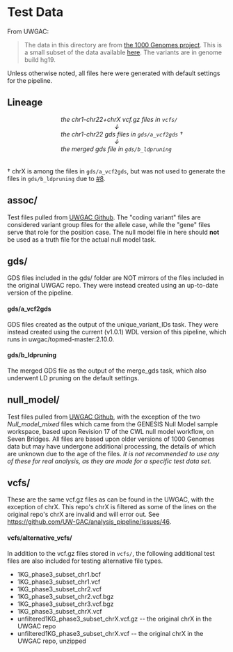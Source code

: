 # Test Data
From UWGAC:
> The data in this directory are from [the 1000 Genomes project](http://www.internationalgenome.org/). This is a small subset of the data available [here](http://ftp.1000genomes.ebi.ac.uk/vol1/ftp/release/20130502/). The variants are in genome build hg19.  

Unless otherwise noted, all files here were generated with default settings for the pipeline. 

## Lineage
⠀⠀⠀⠀⠀⠀⠀⠀⠀⠀⠀⠀*the chr1-chr22+chrX vcf.gz files in `vcfs/`  
⠀⠀⠀⠀⠀⠀⠀⠀⠀⠀⠀⠀⠀⠀⠀⠀⠀⠀⠀⠀⠀⠀⠀⠀↓  
⠀⠀⠀⠀⠀⠀⠀⠀⠀⠀⠀⠀the chr1-chr22 gds files in `gds/a_vcf2gds` †  
⠀⠀⠀⠀⠀⠀⠀⠀⠀⠀⠀⠀⠀⠀⠀⠀⠀⠀⠀⠀⠀⠀⠀⠀↓  
⠀⠀⠀⠀⠀⠀⠀⠀⠀⠀⠀⠀the merged gds file in `gds/b_ldpruning`* 
⠀   
⠀   
⠀   
† chrX is among the files in `gds/a_vcf2gds`, but was not used to generate the files in `gds/b_ldpruning` due to [#8](https://github.com/DataBiosphere/analysis_pipeline_WDL/issues/8).

## assoc/
Test files pulled from [UWGAC Github](https://github.com/UW-GAC/analysis_pipeline/tree/master/testdata). The "coding variant" files are considered variant group files for the allele case, while the "gene" files serve that role for the position case. The null model file in here should **not** be used as a truth file for the actual null model task.

## gds/
GDS files included in the gds/ folder are NOT mirrors of the files included in the original UWGAC repo. They were instead created using an up-to-date version of the pipeline.

#### gds/a_vcf2gds
GDS files created as the output of the unique_variant_IDs task. They were instead created using the current (v1.0.1) WDL version of this pipeline, which runs in uwgac/topmed-master:2.10.0.

#### gds/b_ldpruning
The merged GDS file as the output of the merge_gds task, which also underwent LD pruning on the default settings.

## null_model/
Test files pulled from [UWGAC Github](https://github.com/UW-GAC/analysis_pipeline/tree/master/testdata), with the exception of the two *Null_model_mixed* files which came from the GENESIS Null Model sample workspace, based upon Revision 17 of the CWL null model workflow, on Seven Bridges. All files are based upon older versions of 1000 Genomes data but may have undergone additional processing, the details of which are unknown due to the age of the files. *It is not recommended to use any of these for real analysis, as they are made for a specific test data set.*

## vcfs/
These are the same vcf.gz files as can be found in the UWGAC, with the exception of chrX. This repo's chrX is filtered as some of the lines on the original repo's chrX are invalid and will error out. See https://github.com/UW-GAC/analysis_pipeline/issues/46.

#### vcfs/alternative_vcfs/
In addition to the vcf.gz files stored in `vcfs/`, the following additional test files are also included for testing alternative file types.
* 1KG_phase3_subset_chr1.bcf
* 1KG_phase3_subset_chr1.vcf
* 1KG_phase3_subset_chr2.vcf
* 1KG_phase3_subset_chr2.vcf.bgz
* 1KG_phase3_subset_chr3.vcf.bgz
* 1KG_phase3_subset_chrX.vcf
* unfiltered1KG_phase3_subset_chrX.vcf.gz -- the original chrX in the UWGAC repo
* unfiltered1KG_phase3_subset_chrX.vcf -- the original chrX in the UWGAC repo, unzipped
